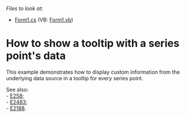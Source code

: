 <!-- default file list -->
*Files to look at*:

* [Form1.cs](./CS/Form1.cs) (VB: [Form1.vb](./VB/Form1.vb))
<!-- default file list end -->
# How to show a tooltip with a series point's data


<p>This example demonstrates how to display custom information from the underlying data source in a  tooltip for every series point.</p><p>See also:<br />
- <a href="https://www.devexpress.com/Support/Center/p/E258">E258</a>;<br />
- <a href="https://www.devexpress.com/Support/Center/p/E2483">E2483</a>;<br />
- <a href="https://www.devexpress.com/Support/Center/p/E2188">E2188</a>.</p><p></p>

<br/>


